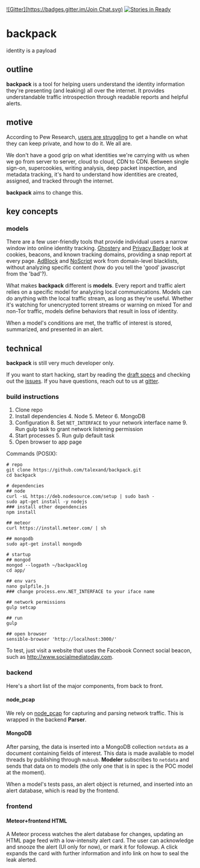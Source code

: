 [![Gitter](https://badges.gitter.im/Join Chat.svg)](https://gitter.im/teampizza/backpack)
[![Stories in Ready](https://badge.waffle.io/teampizza/backpack.png?label=ready&title=Ready)](http://waffle.io/teampizza/backpack)

backpack
========

identity is a payload

## outline

**backpack** is a tool for helping users understand the identity information
they're presenting (and leaking) all over the internet. It provides
understandable traffic introspection through readable reports and helpful
alerts.

## motive

According to Pew Research,
[users are struggling](http://www.pewinternet.org/2014/11/12/most-would-like-to-do-more-to-protect-their-personal-information-online/)
to get a handle on what they can keep private, and how to do it. We all are.

We don't have a good grip on what identities we're carrying with us when we go
from server to server, cloud to cloud, CDN to CDN. Between single sign-on,
supercookies, writing analysis, deep packet inspection, and metadata tracking,
it's hard to understand how identities are created, assigned, and tracked
through the internet.

**backpack** aims to change this.

## key concepts

### models

There are a few user-friendly tools that provide individual users a narrow
window into online identity tracking. [Ghostery](https://www.ghostery.com/) and
[Privacy Badger](https://www.eff.org/privacybadger) look at cookies, beacons,
and known tracking domains, providing a snap report at every
page. [AdBlock](https://adblockplus.org/) and [NoScript](http://noscript.net/)
work from domain-level blacklists, without analyzing specific content (how do
you tell the 'good' javascript from the 'bad'?).

What makes **backpack** different is **models**. Every report and traffic alert
relies on a specific model for analyzing local communications. Models can do
anything with the local traffic stream, as long as they're useful. Whether it's
watching for unencrypted torrent streams or warning on mixed Tor and non-Tor
traffic, models define behaviors that result in loss of identity.

When a model's conditions are met, the traffic of interest is stored,
summarized, and presented in an alert.

## technical

**backpack** is still very much developer only.

If you want to start hacking, start by reading the [draft specs](docs/) and
checking out the [issues](https://github.com/teampizza/backpack/issues). If you
have questions, reach out to us at
[gitter](https://gitter.im/teampizza/backpack).

### build instructions

1. Clone repo
2. Install dependencies
    4. Node
    5. Meteor
    6. MongoDB
7. Configuration
    8. Set `NET_INTERFACE` to your network interface name
    9. Run gulp task to grant network listening permission
4. Start processes
    5. Run gulp default task
6. Open browser to app page

Commands (POSIX):

	# repo
	git clone https://github.com/talexand/backpack.git
	cd backpack

	# dependencies
    ## node
	curl -sL https://deb.nodesource.com/setup | sudo bash -
	sudo apt-get install -y nodejs
    ### install other dependencies
	npm install

    ## meteor
	curl https://install.meteor.com/ | sh

	## mongodb
	sudo apt-get install mongodb

	# startup
	## mongod
	mongod --logpath ~/backpacklog
	cd app/

	## env vars
	nano gulpfile.js
	### change process.env.NET_INTERFACE to your iface name

	## network permissions
	gulp setcap

	## run
	gulp
	
	## open browser
	sensible-browser 'http://localhost:3000/'


To test, just visit a website that uses the Facebook Connect social beacon, such
as <http://www.socialmediatoday.com>.

### backend ###

Here's a short list of the major components, from back to front.

#### node_pcap ####

We rely on [node_pcap](https://github.com/mranney/node_pcap) for capturing and
parsing network traffic. This is wrapped in the backend **Parser**.

#### MongoDB ####

After parsing, the data is inserted into a MongoDB collection `netdata` as a
document containing fields of interest. This data is made available to model
threads by publishing through `mubsub`. **Modeler** subscribes to `netdata` and
sends that data on to models (the only one that is in spec is the POC model at
the moment).

When a model's tests pass, an alert object is returned, and inserted into an
alert database, which is read by the frontend.

### frontend ###

#### Meteor+frontend HTML ####

A Meteor process watches the alert database for changes, updating an HTML page
feed with a low-intensity alert card. The user can acknowledge and snooze the
alert (UI only for now), or mark it for followup. A click expands the card with
further information and info link on how to seal the leak alerted.
